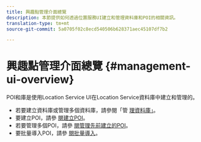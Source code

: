 ```yaml
---
title: 興趣點管理介面總覽
description: 本節提供如何透過位置服務UI建立和管理資料庫和POI的相關資訊。
translation-type: tm+mt
source-git-commit: 5a0705f02c8ecd540506b628371aec45107df7b2

---
```



# 興趣點管理介面總覽 {#management-ui-overview}

POI和庫是使用Location Service UI在Location Service資料庫中建立和管理的。

* 若要建立資料庫或管理多個資料庫，請參閱「管 [理資料庫」](/help/poi-mgmt-ui/manage-libraries-in-the-places-ui.md)。
* 要建立POI，請參 [閱建立POI](/help/poi-mgmt-ui/create-a-poi-ui.md)。
* 若要管理多個POI，請參 [閱管理先前建立的POI](/help/poi-mgmt-ui/managing-pois-in-the-places-ui.md)。
* 要批量導入POI，請參 [閱批量導入](/help/poi-mgmt-ui/bulk-upload-pois.md)。
